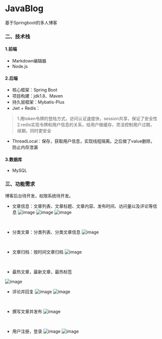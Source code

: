 # JavaBlog
基于Springboot的多人博客


### 二、技术栈
#### 1.前端
- Markdown编辑器
- Node.js

#### 2.后端
- 核心框架：Spring Boot
- 项目构建：jdk1.8、Maven 
- 持久层框架：Mybatis-Plus
- Jwt + Redis：
>1.用token令牌的登陆方式，访问认证速度快，session共享，保证了安全性
>2.redis实现令牌和用户信息的关系，给用户做缓存，灵活控制用户过期，续期，同时更安全
- ThreadLocal：保存，获取用户信息，实现线程隔离。之后做了value删除，防止内存泄漏

#### 3.数据库
- MySQL 

### 三、功能需求
博客后台待开发，权限系统待开发。
<br>

- 文章信息：文章列表、文章标题、文章内容、发布时间、访问量以及评论等信息
![image](https://github.com/njuptzx/JavaBlog/blob/main/picture/%E4%B8%BB%E9%A1%B5.PNG?raw=true)
![image](https://github.com/njuptzx/JavaBlog/blob/main/picture/%E6%96%87%E7%AB%A0%E8%AF%A6%E6%83%85.PNG?raw=true)
![image](https://github.com/njuptzx/JavaBlog/blob/main/picture/%E6%96%87%E7%AB%A0%E8%AF%A6%E6%83%852.PNG?raw=true)
<br>

- 分类文章：分类列表、分类文章信息
![image](https://github.com/njuptzx/JavaBlog/blob/main/picture/%E6%96%87%E7%AB%A0%E5%88%86%E7%B1%BB.PNG?raw=true)
<br>

- 文章归档：按时间文章归档
![image](https://github.com/njuptzx/JavaBlog/blob/main/picture/%E6%96%87%E7%AB%A0%E5%BD%92%E6%A1%A3.PNG?raw=true)
<br>

- 最热文章，最新文章，最热标签

![image](https://github.com/njuptzx/JavaBlog/blob/main/picture/%E6%9C%80.PNG?raw=true)
<br>

- 评论并回复
![image](https://github.com/njuptzx/JavaBlog/blob/main/picture/%E8%AF%84%E8%AE%BA1.PNG?raw=true)
![image](https://github.com/njuptzx/JavaBlog/blob/main/picture/%E8%AF%84%E8%AE%BA2.PNG?raw=true)
<br>

- 撰写文章并发布
![image](https://github.com/njuptzx/JavaBlog/blob/main/picture/%E5%86%99%E6%96%87%E7%AB%A0.PNG?raw=true)
<br>

- 用户注册，登录
![image](https://github.com/njuptzx/JavaBlog/blob/main/picture/%E6%B3%A8%E5%86%8C.PNG?raw=true)
![image](https://github.com/njuptzx/JavaBlog/blob/main/picture/%E7%99%BB%E5%BD%95.PNG?raw=true)
